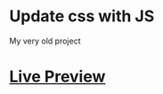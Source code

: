 # Update css with JS
My very old project

# [Live Preview](https://taheirahmedashraf.github.io/Change-CSS-var-withJS/)
